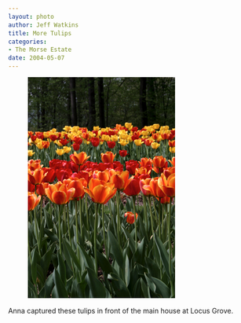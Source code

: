 ```yaml
--- 
layout: photo
author: Jeff Watkins
title: More Tulips
categories: 
- The Morse Estate
date: 2004-05-07
---
```


<figure><img class="photo" src="/photos/IMG_0747.jpg"></figure>

Anna captured these tulips in front of the main house at Locus Grove.

